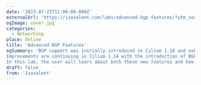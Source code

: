 ```yaml
---
date: '2023-07-23T11:00:00.000Z'
externalUrl: 'https://isovalent.com/labs/advanced-bgp-features/?utm_source=website-cilium&utm_medium=referral&utm_campaign=cilium-lab'
ogImage: cover.jpg
categories:
  - Networking
place: Online
title: 'Advanced BGP Features'
ogSummary: 'BGP support was initially introduced in Cilium 1.10 and subsequent improvements have been made since, such as the recent introduction of IPv6 support in Cilium 1.12 and Service IP Advertisements in Cilium 1.13.
Improvements are continuing in Cilium 1.14 with the introduction of BGP timers, eBGP multihop and BGP Graceful restart!
In this lab, the user will learn about both these new features and how they can simplify their network connectivity operations.'
draft: false
from: 'Isovalent'
---
```

